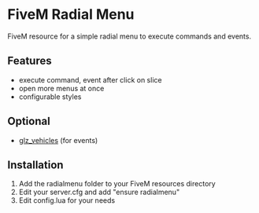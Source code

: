 # FiveM Radial Menu

FiveM resource for a simple radial menu to execute commands and events.

## Features
- execute command, event after click on slice
- open more menus at once
- configurable styles

## Optional
- [glz_vehicles](/../../../glz_vehicles) (for events)

## Installation
1. Add the radialmenu folder to your FiveM resources directory
2. Edit your server.cfg and add "ensure radialmenu"
3. Edit config.lua for your needs
